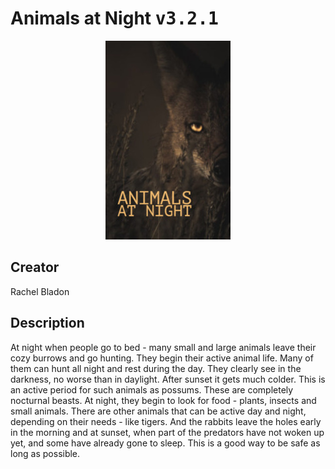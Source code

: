 
# Animals at Night <kbd>v3.2.1</kbd>

<center>
  <img src="./cover-1024.jpg"/>
</center>

## Creator
Rachel Bladon

## Description
At night when people go to bed - many small and large animals leave their cozy burrows and go hunting. They begin their active animal life. Many of them can hunt all night and rest during the day. They clearly see in the darkness, no worse than in daylight. After sunset it gets much colder. This is an active period for such animals as possums. These are completely nocturnal beasts. At night, they begin to look for food - plants, insects and small animals. There are other animals that can be active day and night, depending on their needs - like tigers. And the rabbits leave the holes early in the morning and at sunset, when part of the predators have not woken up yet, and some have already gone to sleep. This is a good way to be safe as long as possible.
